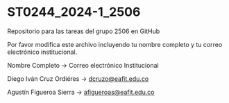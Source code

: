 # ST0244_2024-1_2506
Repositorio para las tareas del grupo 2506 en GitHub

Por favor modifica este archivo incluyendo tu nombre completo y tu correo electrónico institucional.

Nombre Completo -> Correo electrónico Institucional

Diego Iván Cruz Ordiéres -> dcruzo@eafit.edu.co

Agustín Figueroa Sierra -> afigueroas@eafit.edu.co

